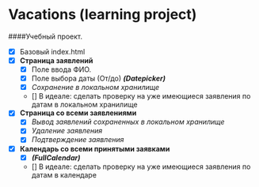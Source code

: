 # Vacations (learning project)

####Учебный проект.

* [x] Базовый index.html
* [x] **Страница заявлений**
  * [x] Поле ввода ФИО.
  * [x] Поле выбора даты (От/до) **_(Datepicker)_** 
  * [x] _Сохранение в локальном хранилище_
  * [] В идеале: сделать проверку на уже имеющиеся заявления по датам в локальном хранилище
* [x] **Страница со всеми заявлениями**
  * [x] _Вывод заявлений сохраненных в локальном хранилище_
  * [x] _Удаление заявления_
  * [x] _Подтверждение заявления_
* [x] **Календарь со всеми принятыми заявками**
  * [x] **_(FullCalendar)_**
  * [] В идеале: сделать проверку на уже имеющиеся заявления по датам в календаре